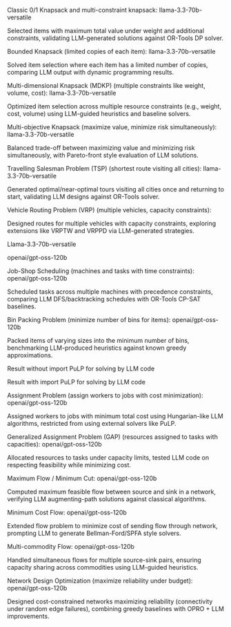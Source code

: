 Classic 0/1 Knapsack and multi-constraint knapsack: llama-3.3-70b-versatile

Selected items with maximum total value under weight and additional constraints, validating LLM-generated solutions against OR-Tools DP solver.

  
Bounded Knapsack (limited copies of each item): llama-3.3-70b-versatile

Solved item selection where each item has a limited number of copies, comparing LLM output with dynamic programming results.


Multi-dimensional Knapsack (MDKP) (multiple constraints like weight, volume, cost): llama-3.3-70b-versatile

Optimized item selection across multiple resource constraints (e.g., weight, cost, volume) using LLM-guided heuristics and baseline solvers.


Multi-objective Knapsack (maximize value, minimize risk simultaneously): llama-3.3-70b-versatile

Balanced trade-off between maximizing value and minimizing risk simultaneously, with Pareto-front style evaluation of LLM solutions.


Travelling Salesman Problem (TSP) (shortest route visiting all cities): llama-3.3-70b-versatile

Generated optimal/near-optimal tours visiting all cities once and returning to start, validating LLM designs against OR-Tools solver.


Vehicle Routing Problem (VRP) (multiple vehicles, capacity constraints):

Designed routes for multiple vehicles with capacity constraints, exploring extensions like VRPTW and VRPPD via LLM-generated strategies.

Llama-3.3-70b-versatile

openai/gpt-oss-120b


Job-Shop Scheduling (machines and tasks with time constraints): openai/gpt-oss-120b

Scheduled tasks across multiple machines with precedence constraints, comparing LLM DFS/backtracking schedules with OR-Tools CP-SAT baselines.


Bin Packing Problem (minimize number of bins for items): openai/gpt-oss-120b

Packed items of varying sizes into the minimum number of bins, benchmarking LLM-produced heuristics against known greedy approximations.

Result without import PuLP for solving by LLM code

Result with import PuLP for solving by LLM code


Assignment Problem (assign workers to jobs with cost minimization): openai/gpt-oss-120b

Assigned workers to jobs with minimum total cost using Hungarian-like LLM algorithms, restricted from using external solvers like PuLP.


Generalized Assignment Problem (GAP) (resources assigned to tasks with capacities): openai/gpt-oss-120b

Allocated resources to tasks under capacity limits, tested LLM code on respecting feasibility while minimizing cost.


Maximum Flow / Minimum Cut: openai/gpt-oss-120b

Computed maximum feasible flow between source and sink in a network, verifying LLM augmenting-path solutions against classical algorithms.


Minimum Cost Flow: openai/gpt-oss-120b

Extended flow problem to minimize cost of sending flow through network, prompting LLM to generate Bellman-Ford/SPFA style solvers.


Multi-commodity Flow: openai/gpt-oss-120b

Handled simultaneous flows for multiple source-sink pairs, ensuring capacity sharing across commodities using LLM-guided heuristics.


Network Design Optimization (maximize reliability under budget): openai/gpt-oss-120b

Designed cost-constrained networks maximizing reliability (connectivity under random edge failures), combining greedy baselines with OPRO + LLM improvements.

